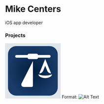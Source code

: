 # Mike Centers
 iOS app developer


### Projects

![Calculate Child Support](/images/calculateChildSupport.png)
Format: ![Alt Text](url)








